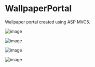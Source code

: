 # WallpaperPortal
Wallpaper portal created using ASP MVC5.

![image](https://github.com/g0odf3els/WallpaperPortal/assets/68287603/3464da47-67ab-4b1b-a886-67eb024c86d2)

![image](https://github.com/g0odf3els/WallpaperPortal/assets/68287603/90ebbf1d-005d-4254-809d-719c0512fee1)

![image](https://github.com/g0odf3els/WallpaperPortal/assets/68287603/b5e2754d-3280-4d72-ade8-d3e62bb1f58c)

![image](https://github.com/g0odf3els/WallpaperPortal/assets/68287603/9bf06b0e-65be-4f14-8bb9-4971bac9741e)

